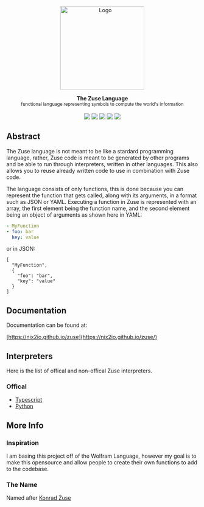 <p align="center"><img height="220px" src="https://www.kerryr.net/images/pioneers/gallery/zuse_logo_lg.jpg" alt="Logo" /><p>

<p align="center">
  <strong>The Zuse Language</strong><br />
  <sub>functional language representing symbols to compute the world's information</sub>
  <br><br>
  <img src="https://img.shields.io/github/workflow/status/nix2io/zuse/Test%20Language%20Functions">
  <img src="https://img.shields.io/github/v/release/nix2io/zuse?include_prereleases">
  <img src="https://img.shields.io/badge/Python-3.8-blue">
  <img src="https://img.shields.io/badge/Node.js-12-darkgreen">
  <img src="https://img.shields.io/github/license/nix2io/zuse">
</p>

## Abstract

The Zuse language is not meant to be like a stardard programming language, rather, Zuse code is meant to be generated by other programs and be able to run through interpreters, written in other languages. This also allows you to reuse already written code to use in combination with Zuse code.

The language consists of only functions, this is done because you can represent the function that gets called, along with its arguments, in a format such as JSON or YAML. Executing a function in Zuse is represented with an array, the first element being the function name, and the second element being an object of arguments as shown here in YAML:

```yaml
- MyFunction
- foo: bar
  key: value
```
or in JSON:
```jsonc
[
  "MyFunction",
  {
    "foo": "bar",
    "key": "value"
  }
]
```

## Documentation

Documentation can be found at:

[https://nix2io.github.io/zuse](https://nix2io.github.io/zuse/)

## Interpreters

Here is the list of offical and non-offical Zuse interpreters.

### Offical

-   [Typescript](https://github.com/nix2io/zuse-interpreter-typescript)
-   [Python](https://github.com/nix2io/zuse-interpreter-python)

## More Info

### Inspiration

I am basing this project off of the Wolfram Language, however my goal is to make this opensource and allow people to create their own functions to add to the codebase.

### The Name

Named after [Konrad Zuse](https://en.wikipedia.org/wiki/Konrad_Zuse)
